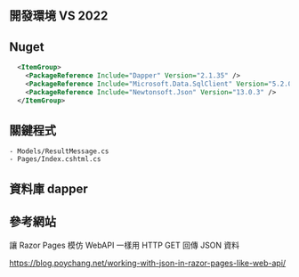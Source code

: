 ## 開發環境 VS 2022

## Nuget

```xml
  <ItemGroup>
    <PackageReference Include="Dapper" Version="2.1.35" />
    <PackageReference Include="Microsoft.Data.SqlClient" Version="5.2.0" />
    <PackageReference Include="Newtonsoft.Json" Version="13.0.3" />
  </ItemGroup>
```

## 關鍵程式
    - Models/ResultMessage.cs
    - Pages/Index.cshtml.cs

## 資料庫 dapper

## 參考網站

讓 Razor Pages 模仿 WebAPI 一樣用 HTTP GET 回傳 JSON 資料

https://blog.poychang.net/working-with-json-in-razor-pages-like-web-api/

